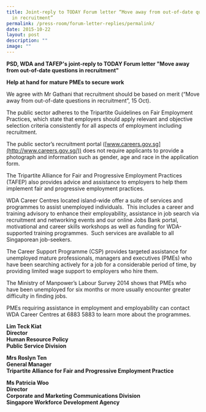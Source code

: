 ```yaml
---
title: Joint‑reply to TODAY Forum letter “Move away from out‑of‑date questions
  in recruitment”
permalink: /press-room/forum-letter-replies/permalink/
date: 2015-10-22
layout: post
description: ""
image: ""
---
```

**PSD, WDA and TAFEP's joint-reply to TODAY Forum letter "Move away from out-of-date questions in recruitment"**

**Help at hand for mature PMEs to secure work**

We agree with Mr Gathani that recruitment should be based on merit (“Move away from out-of-date questions in recruitment”, 15 Oct).  
  
The public sector adheres to the Tripartite Guidelines on Fair Employment Practices, which state that employers should apply relevant and objective selection criteria consistently for all aspects of employment including recruitment.  
  
The public sector’s recruitment portal ([www.careers.gov.sg](http://www.careers.gov.sg/)) does not require applicants to provide a photograph and information such as gender, age and race in the application form.  
  
The Tripartite Alliance for Fair and Progressive Employment Practices (TAFEP) also provides advice and assistance to employers to help them implement fair and progressive employment practices.  
  
WDA Career Centres located island-wide offer a suite of services and programmes to assist unemployed individuals.  This includes a career and training advisory to enhance their employability, assistance in job search via recruitment and networking events and our online Jobs Bank portal, motivational and career skills workshops as well as funding for WDA-supported training programmes.  Such services are available to all Singaporean job-seekers.  
  
The Career Support Programme (CSP) provides targeted assistance for unemployed mature professionals, managers and executives (PMEs) who have been searching actively for a job for a considerable period of time, by providing limited wage support to employers who hire them.  
  
The Ministry of Manpower’s Labour Survey 2014 shows that PMEs who have been unemployed for six months or more usually encounter greater difficulty in finding jobs.  
  
PMEs requiring assistance in employment and employability can contact WDA Career Centres at 6883 5883 to learn more about the programmes.  
  
**Lim Teck Kiat  
Director  
Human Resource Policy  
Public Service Division**  
  
**Mrs Roslyn Ten  
General Manager  
Tripartite Alliance for Fair and Progressive Employment Practice**
  
**Ms Patricia Woo  
Director  
Corporate and Marketing Communications Division  
Singapore Workforce Development Agency**